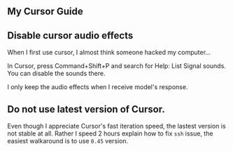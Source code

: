 ## My Cursor Guide

Disable cursor audio effects
----------------------------

When I first use cursor, I almost think someone hacked my computer...

In Cursor, press Command+Shift+P and search for Help: List Signal sounds.
You can disable the sounds there.

I only keep the audio effects when I receive model's response.

Do not use latest version of Cursor.
-----------------------------------

Even though I appreciate Cursor's fast iteration speed, the lastest version is not stable at all. 
Rather I speed 2 hours explain how to fix `ssh` issue, the easiest walkaround is to use `0.45` version.

